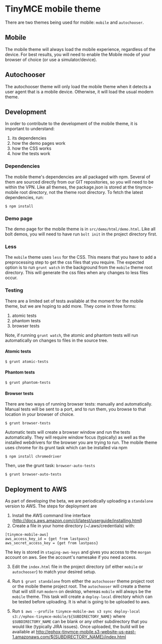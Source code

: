 # TinyMCE mobile theme

There are two themes being used for mobile: `mobile` and `autochooser`. 

## Mobile

The mobile theme will always load the mobile experience, regardless of the device. For best results, you will need to enable the Mobile mode of your browser of choice (or use a simulator/device).


## Autochooser

The autochooser theme will only load the mobile theme when it detects a user agent that is a mobile device. Otherwise, it will load the usual modern theme.

## Development

In order to contribute to the development of the mobile theme, it is important to understand:

1. its dependencies
2. how the demo pages work
3. how the CSS works
4. how the tests work

### Dependencies

The mobile theme's dependencies are all packaged with npm. Several of them are sourced directly from our GIT repositories, so you will need to be within the VPN. Like all themes, the package.json is stored at the tinymce-mobile root directory, not the theme root directory. To fetch the latest dependencies, run:

`$ npm install` 


### Demo page

The demo page for the mobile theme is in `src/demo/html/demo.html`. Like all bolt demos, you will need to have run `bolt init` in the project directory first.

### Less

The `mobile` theme uses `less` for the CSS. This means that you have to add a preprocessing step to get the css files that you require. The expected option is to run `grunt watch` in the background from the `mobile` theme root directory. This will generate the css files when any changes to less files occur.

### Testing

There are a limited set of tests available at the moment for the mobile theme, but we are hoping to add more. They come in three forms:

1. atomic tests 
2. phantom tests
3. browser tests

Note, if running `grunt watch`, the atomic and phantom tests will run automatically on changes to files in the source tree.

#### Atomic tests

`$ grunt atomic-tests`

#### Phantom tests

`$ grunt phantom-tests`

#### Browser tests

There are two ways of running browser tests: manually and automatically. Manual tests will be sent to a port, and to run them, you browse to that location in your browser of choice.

`$ grunt browser-tests`

Automatic tests will create a browser window and run the tests automatically. They will require window focus (typically) as well as the installed webdrivers for the browser you are trying to run. The mobile theme uses chrome for its grunt task which can be installed via npm

`$ npm install chromedriver`

Then, use the grunt task: `browser-auto-tests`

`$ grunt browser-auto-tests`

## Deployment to AWS

As part of developing the beta, we are periodically uploading a `standalone` version to AWS. The steps for deployment are

1. Install the AWS command line interface (http://docs.aws.amazon.com/cli/latest/userguide/installing.html)
2. Create a file in your home directory (~/.aws/credentials) with:

```
[tinymce-mobile-aws]
aws_access_key_id = {get from lastpass}
aws_secret_access_key = {get from lastpass}
```

The key is stored in `staging-aws-keys` and gives you access to the `morgan` account on aws. See the account's namesake if you need access.

3. Edit the `index.html` file in the project directory (of either `mobile` or `autochooser`) to match your desired setup.

4. Run `$ grunt standalone` from either the `autochooser` theme project root or the mobile theme project root. The `autochooser` will create a theme that will still run `modern` on desktop, whereas `mobile` will always be the `mobile` theme. This task will create a `deploy-local` directory which can be tested before uploading. It is what is going to be uploaded to aws.

5. Run `$ aws --profile tinymce-mobile-aws s3 sync deploy-local s3://ephox-tinymce-mobile/${SUBDIRECTORY_NAME}` where `$SUBDIRECTORY_NAME` can be blank or any other subdirectory that you would like (typically JIRA issues). Once uploaded, the build will be available at http://ephox-tinymce-mobile.s3-website-us-east-1.amazonaws.com/${SUBDIRECTORY_NAME}/index.html

